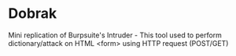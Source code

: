 # Dobrak
Mini replication of Burpsuite's Intruder - This tool used to perform dictionary/attack on HTML &lt;form> using HTTP request (POST/GET)
